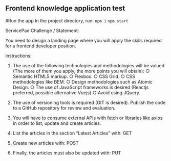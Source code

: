 ## Frontend knowledge application test

#Run the app
In the project directory, run:
`npm i`
`npm start`

ServicePad Challenge / Statement:

You need to design a landing page where you will apply the skills required for a
frontend developer position.

Instructions:

1. The use of the following technologies and methodologies will be valued
(The more of them you apply, the more points you will obtain):
○ Semantic HTML5 markup.
○ Flexbox.
○ CSS Grid.
○ CSS methodologies like BEM.
○ Design methodologies such as Atomic Design.
○ The use of JavaScript frameworks is desired (Reactjs
preferred, possible alternative Vuejs)
○ Avoid using JQuery.

2. The use of versioning tools is required (GIT is desired). Publish the
code to a GitHub repository for review and evaluation.

3. You will have to consume external APIs with fetch or libraries like
axios in order to list, update and create articles.

4. List the articles in the section “Latest Articles” with: GET
5. Create new articles with: POST
6. Finally, the articles must also be updated with: PUT
